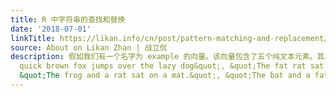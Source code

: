 ```yaml
---
title: R 中字符串的查找和替换
date: '2018-07-01'
linkTitle: https://likan.info/cn/post/pattern-matching-and-replacement/
source: About on Likan Zhan | 战立侃
description: 假如我们有一个名字为 example 的向量。该向量包含了五个纯文本元素。其具体内容如下： example &lt;- c( &quot;The
  quick brown fox jumps over the lazy dog&quot;, &quot;The fat rat sat on a mat.&quot;,
  &quot;The frog and a rat sat on a mat.&quot;, &quot;The bat and a fat
---
```

